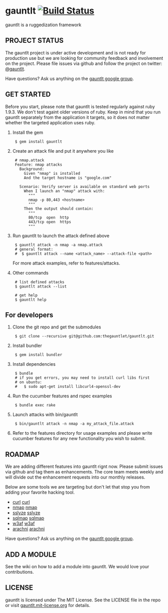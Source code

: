 # gauntlt [![Build Status](https://secure.travis-ci.org/thegauntlet/gauntlt.png?branch=master)](http://travis-ci.org/thegauntlet/gauntlt)

gauntlt is a ruggedization framework

## PROJECT STATUS

The gauntlt project is under active development and is not ready for production use but we are looking for community feedback and involvement on the project.  Please file issues via github and follow the project on twitter: [@gauntlt](https://twitter.com/gauntlt).

Have questions?  Ask us anything on the [gauntlt google group](http://bit.ly/gauntlt_group).

## GET STARTED

Before you start, please note that gauntlt is tested regularly against ruby 1.9.3. We don't test againt older versions of ruby. Keep in mind that you run gauntlt separately from the application it targets, so it does not matter whether the targeted application uses ruby.

1. Install the gem

        $ gem install gauntlt

2. Create an attack file and put it anywhere you like

        # nmap.attack
        Feature: nmap attacks
          Background:
            Given "nmap" is installed
            And the target hostname is "google.com"

          Scenario: Verify server is available on standard web ports
            When I launch an "nmap" attack with:
              """
              nmap -p 80,443 <hostname>
              """
            Then the output should contain:
              """
              80/tcp  open  http
              443/tcp open  https
              """

3. Run gauntlt to launch the attack defined above

        $ gauntlt attack -n nmap -a nmap.attack
        # general format:
        #  $ gauntlt attack --name <attack_name> --attack-file <path>


      For more attack examples, refer to features/attacks.

4. Other commands

        # list defined attacks
        $ gauntlt attack --list

        # get help
        $ gauntlt help


## For developers

1. Clone the git repo and get the submodules

        $ git clone --recursive git@github.com:thegauntlet/gauntlt.git

2. Install bundler

        $ gem install bundler

3. Install dependencies

        $ bundle
        # if you get errors, you may need to install curl libs first
        # on ubuntu:
        #   $ sudo apt-get install libcurl4-openssl-dev


4. Run the cucumber features and rspec examples

        $ bundle exec rake

5. Launch attacks with bin/gauntlt

        $ bin/gauntlt attack -n nmap -a my_attack_file.attack

5. Refer to the features directory for usage examples and please write cucumber features for any new functionality you wish to submit.


## ROADMAP

We are adding different features into gauntlt rignt now.  Please submit issues via github and tag them as enhancements.  The core team meets weekly and will divide out the enhancement requests into our monthly releases.

Below are some tools we are targeting but don't let that stop you from adding your favorite hacking tool.

  * [curl] [curl]
  * [nmap] [nmap]
  * [sslyze] [sslyze]
  * [sqlmap] [sqlmap]
  * [w3af] [w3af]
  * [arachni] [arachni]

Have questions?  Ask us anything on the [gauntlt google group](http://bit.ly/gauntlt_group).

## ADD A MODULE
See the wiki on how to add a module into gauntlt. We would love your contributions.

## LICENSE

gauntlt is licensed under The MIT License. See the LICENSE file in the repo or visit [gauntlt.mit-license.org](http://gauntlt.mit-license.org/) for details.

[curl]: http://curl.haxx.se
[nmap]: http://nmap.org
[sslyze]: https://github.com/iSECPartners/sslyze
[w3af]: http://w3af.sourceforge.net
[sqlmap]: http://sqlmap.org
[arachni]: http://arachni-scanner.com
